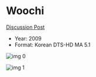 # Woochi

[Discussion Post](https://www.avsforum.com/threads/bass-eq-for-filtered-movies.2995212/post-59881848)

* Year: 2009
* Format: Korean DTS-HD MA 5.1

![img 0](https://i.imgur.com/5cbRsQJ.jpg)

![img 1](https://i.imgur.com/M5iXWtf.png)

